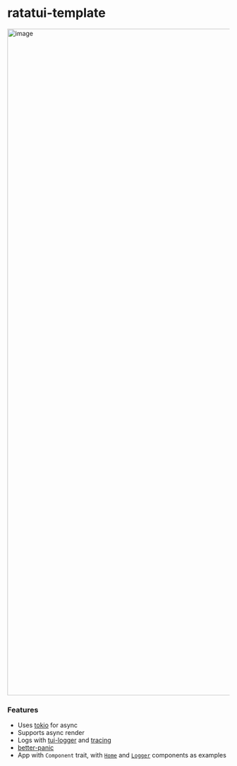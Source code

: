 # ratatui-template

<img width="1512" alt="image" src="https://github.com/kdheepak/ratatui-template/assets/1813121/8f303760-bd8a-411f-accd-4ef3a97b7aa7">

### Features

- Uses [tokio](https://tokio.rs/) for async
- Supports async render
- Logs with [tui-logger](https://github.com/gin66/tui-logger) and [tracing](https://github.com/tokio-rs/tracing)
- [better-panic](https://github.com/mitsuhiko/better-panic)
- App with `Component` trait, with [`Home`](./src/components/home.rs) and [`Logger`](./src/components/logger.rs) components as examples
